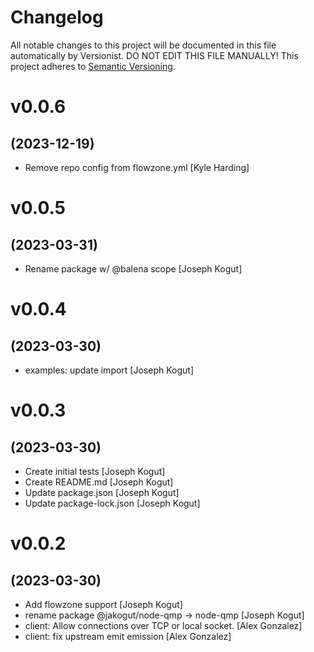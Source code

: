# Changelog

All notable changes to this project will be documented in this file
automatically by Versionist. DO NOT EDIT THIS FILE MANUALLY!
This project adheres to [Semantic Versioning](http://semver.org/).

# v0.0.6
## (2023-12-19)

* Remove repo config from flowzone.yml [Kyle Harding]

# v0.0.5
## (2023-03-31)

* Rename package w/ @balena scope [Joseph Kogut]

# v0.0.4
## (2023-03-30)

* examples: update import [Joseph Kogut]

# v0.0.3
## (2023-03-30)

* Create initial tests [Joseph Kogut]
* Create README.md [Joseph Kogut]
* Update package.json [Joseph Kogut]
* Update package-lock.json [Joseph Kogut]

# v0.0.2
## (2023-03-30)

* Add flowzone support [Joseph Kogut]
* rename package @jakogut/node-qmp -> node-qmp [Joseph Kogut]
* client: Allow connections over TCP or local socket. [Alex Gonzalez]
* client: fix upstream emit emission [Alex Gonzalez]
